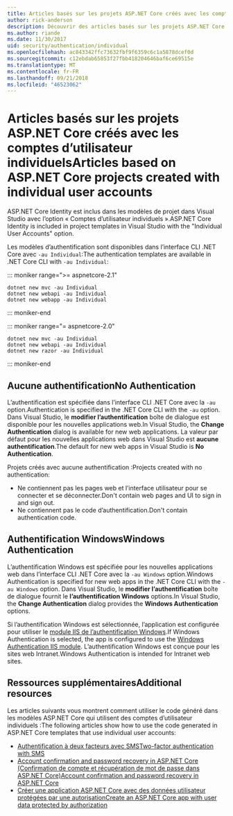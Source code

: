 ```yaml
---
title: Articles basés sur les projets ASP.NET Core créés avec les comptes d’utilisateur individuels
author: rick-anderson
description: Découvrir des articles basés sur les projets ASP.NET Core créés avec les comptes d’utilisateur individuels.
ms.author: riande
ms.date: 11/30/2017
uid: security/authentication/individual
ms.openlocfilehash: ac843342ffc73632fbf9f6359c6c1a5878dcef0d
ms.sourcegitcommit: c12ebdab65853f27fbb418204646baf6ce69515e
ms.translationtype: MT
ms.contentlocale: fr-FR
ms.lasthandoff: 09/21/2018
ms.locfileid: "46523062"
---
```

# <a name="articles-based-on-aspnet-core-projects-created-with-individual-user-accounts"></a><span data-ttu-id="7e222-103">Articles basés sur les projets ASP.NET Core créés avec les comptes d’utilisateur individuels</span><span class="sxs-lookup"><span data-stu-id="7e222-103">Articles based on ASP.NET Core projects created with individual user accounts</span></span>

<span data-ttu-id="7e222-104">ASP.NET Core Identity est inclus dans les modèles de projet dans Visual Studio avec l’option « Comptes d’utilisateur individuels ».</span><span class="sxs-lookup"><span data-stu-id="7e222-104">ASP.NET Core Identity is included in project templates in Visual Studio with the "Individual User Accounts" option.</span></span>

<span data-ttu-id="7e222-105">Les modèles d’authentification sont disponibles dans l’interface CLI .NET Core avec `-au Individual`:</span><span class="sxs-lookup"><span data-stu-id="7e222-105">The authentication templates are available in .NET Core CLI with `-au Individual`:</span></span>

::: moniker range=">= aspnetcore-2.1"

```console
dotnet new mvc -au Individual
dotnet new webapi -au Individual
dotnet new webapp -au Individual
```

::: moniker-end

::: moniker range="= aspnetcore-2.0"

```console
dotnet new mvc -au Individual
dotnet new webapi -au Individual
dotnet new razor -au Individual
```

::: moniker-end

<a name="no"></a>
## <a name="no-authentication"></a><span data-ttu-id="7e222-106">Aucune authentification</span><span class="sxs-lookup"><span data-stu-id="7e222-106">No Authentication</span></span>

<span data-ttu-id="7e222-107">L’authentification est spécifiée dans l’interface CLI .NET Core avec la `-au` option.</span><span class="sxs-lookup"><span data-stu-id="7e222-107">Authentication is specified in the .NET Core CLI with the `-au` option.</span></span> <span data-ttu-id="7e222-108">Dans Visual Studio, le **modifier l’authentification** boîte de dialogue est disponible pour les nouvelles applications web.</span><span class="sxs-lookup"><span data-stu-id="7e222-108">In Visual Studio, the **Change Authentication** dialog is available for new web applications.</span></span> <span data-ttu-id="7e222-109">La valeur par défaut pour les nouvelles applications web dans Visual Studio est **aucune authentification**.</span><span class="sxs-lookup"><span data-stu-id="7e222-109">The default for new web apps in Visual Studio is **No Authentication**.</span></span>

<span data-ttu-id="7e222-110">Projets créés avec aucune authentification :</span><span class="sxs-lookup"><span data-stu-id="7e222-110">Projects created with no authentication:</span></span>

* <span data-ttu-id="7e222-111">Ne contiennent pas les pages web et l’interface utilisateur pour se connecter et se déconnecter.</span><span class="sxs-lookup"><span data-stu-id="7e222-111">Don't contain web pages and UI to sign in and sign out.</span></span>
* <span data-ttu-id="7e222-112">Ne contiennent pas le code d’authentification.</span><span class="sxs-lookup"><span data-stu-id="7e222-112">Don't contain authentication code.</span></span>

<a name="win"></a>
## <a name="windows-authentication"></a><span data-ttu-id="7e222-113">Authentification Windows</span><span class="sxs-lookup"><span data-stu-id="7e222-113">Windows Authentication</span></span>

<span data-ttu-id="7e222-114">L’authentification Windows est spécifiée pour les nouvelles applications web dans l’interface CLI .NET Core avec la `-au Windows` option.</span><span class="sxs-lookup"><span data-stu-id="7e222-114">Windows Authentication is specified for new web apps in the .NET Core CLI with the `-au Windows` option.</span></span> <span data-ttu-id="7e222-115">Dans Visual Studio, le **modifier l’authentification** boîte de dialogue fournit le **l’authentification Windows** options.</span><span class="sxs-lookup"><span data-stu-id="7e222-115">In Visual Studio, the **Change Authentication** dialog provides the **Windows Authentication** options.</span></span>

<span data-ttu-id="7e222-116">Si l’authentification Windows est sélectionnée, l’application est configurée pour utiliser le [module IIS de l’authentification Windows](xref:host-and-deploy/iis/modules).</span><span class="sxs-lookup"><span data-stu-id="7e222-116">If Windows Authentication is selected, the app is configured to use the [Windows Authentication IIS module](xref:host-and-deploy/iis/modules).</span></span> <span data-ttu-id="7e222-117">L’authentification Windows est conçue pour les sites web Intranet.</span><span class="sxs-lookup"><span data-stu-id="7e222-117">Windows Authentication is intended for Intranet web sites.</span></span>

## <a name="additional-resources"></a><span data-ttu-id="7e222-118">Ressources supplémentaires</span><span class="sxs-lookup"><span data-stu-id="7e222-118">Additional resources</span></span>

<span data-ttu-id="7e222-119">Les articles suivants vous montrent comment utiliser le code généré dans les modèles ASP.NET Core qui utilisent des comptes d’utilisateur individuels :</span><span class="sxs-lookup"><span data-stu-id="7e222-119">The following articles show how to use the code generated in ASP.NET Core templates that use individual user accounts:</span></span>

* [<span data-ttu-id="7e222-120">Authentification à deux facteurs avec SMS</span><span class="sxs-lookup"><span data-stu-id="7e222-120">Two-factor authentication with SMS</span></span>](xref:security/authentication/2fa)
* [<span data-ttu-id="7e222-121">Account confirmation and password recovery in ASP.NET Core (Confirmation de compte et récupération de mot de passe dans ASP.NET Core)</span><span class="sxs-lookup"><span data-stu-id="7e222-121">Account confirmation and password recovery in ASP.NET Core</span></span>](xref:security/authentication/accconfirm)
* [<span data-ttu-id="7e222-122">Créer une application ASP.NET Core avec des données utilisateur protégées par une autorisation</span><span class="sxs-lookup"><span data-stu-id="7e222-122">Create an ASP.NET Core app with user data protected by authorization</span></span>](xref:security/authorization/secure-data)
